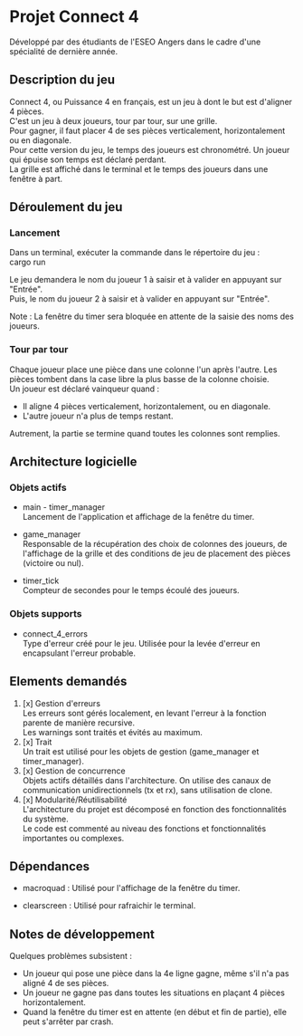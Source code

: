 # Projet Connect 4
Développé par des étudiants de l'ESEO Angers dans le cadre d'une spécialité de dernière année.

## Description du jeu

Connect 4, ou Puissance 4 en français, est un jeu à dont le but est d'aligner 4 pièces.  
C'est un jeu à deux joueurs, tour par tour, sur une grille.  
Pour gagner, il faut placer 4 de ses pièces verticalement, horizontalement ou en diagonale.  
Pour cette version du jeu, le temps des joueurs est chronométré. Un joueur qui épuise son temps est déclaré perdant.  
La grille est affiché dans le terminal et le temps des joueurs dans une fenêtre à part. 

## Déroulement du jeu 

### Lancement 
Dans un terminal, exécuter la commande dans le répertoire du jeu :  
cargo run

Le jeu demandera le nom du joueur 1 à saisir et à valider en appuyant sur "Entrée".  
Puis, le nom du joueur 2 à saisir et à valider en appuyant sur "Entrée".

Note : La fenêtre du timer sera bloquée en attente de la saisie des noms des joueurs.  

### Tour par tour

Chaque joueur place une pièce dans une colonne l'un après l'autre. Les pièces tombent dans la case libre la plus basse
de la colonne choisie.  
Un joueur est déclaré vainqueur quand :  
- Il aligne 4 pièces verticalement, horizontalement, ou en diagonale. 
- L'autre joueur n'a plus de temps restant.

Autrement, la partie se termine quand toutes les colonnes sont remplies.  

## Architecture logicielle

### Objets actifs

* main - timer_manager  
Lancement de l'application et affichage de la fenêtre du timer.

* game_manager  
Responsable de la récupération des choix de colonnes des joueurs, de l'affichage de la grille et des conditions de 
jeu de placement des pièces (victoire ou nul).

* timer_tick  
Compteur de secondes pour le temps écoulé des joueurs.

### Objets supports

* connect_4_errors  
Type d'erreur créé pour le jeu. Utilisée pour la levée d'erreur en encapsulant l'erreur probable.  

## Elements demandés

1. [x] Gestion d'erreurs  
Les erreurs sont gérés localement, en levant l'erreur à la fonction parente de manière recursive.  
Les warnings sont traités et évités au maximum.
2. [x] Trait  
Un trait est utilisé pour les objets de gestion (game_manager et timer_manager).
3. [x] Gestion de concurrence  
Objets actifs détaillés dans l'architecture. 
On utilise des canaux de communication unidirectionnels (tx et rx), sans utilisation de clone. 
4. [x] Modularité/Réutilisabilité  
L'architecture du projet est décomposé en fonction des fonctionnalités du système.  
Le code est commenté au niveau des fonctions et fonctionnalités importantes ou complexes.

## Dépendances 

* macroquad : Utilisé pour l'affichage de la fenêtre du timer.

* clearscreen : Utilisé pour rafraichir le terminal. 

## Notes de développement 

Quelques problèmes subsistent :  
* Un joueur qui pose une pièce dans la 4e ligne gagne, même s'il n'a pas aligné 4 de ses pièces.
* Un joueur ne gagne pas dans toutes les situations en plaçant 4 pièces horizontalement.
* Quand la fenêtre du timer est en attente (en début et fin de partie), elle peut s'arrêter par crash.

